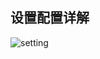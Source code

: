 ## 设置配置详解

![setting](https://coding.net/u/gejun123456/p/MyBatisCodeHelper-Pro/git/raw/master/screenshots/settings.png)
